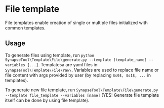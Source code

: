 # File template
File templates enable creation of single or multiple files initialized with common templates.

## Usage
To generate files using template, run ```python SynapseTool\Template\File\generate.py --template [template_name] --variables [...]```. Templatesa are yaml files in ```SynapseTool\Template\File\raw\```. Variables are used to replace file name or file content with args provided by user (by replacing ```$s0$, $s1$, ...``` in templates).

To generate new file template, run ```SynapseTool\Template\File\generate.py --template file_template --variables [name]``` (YES! Generate file template itself can be done by using file template).
